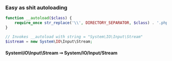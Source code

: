 ###  Easy as shit autoloading

```php
function __autoload($class) {
    require_once str_replace('\\', DIRECTORY_SEPARATOR, $class) . '.php';
}

// Invokes __autoload with string = "System\IO\Input\Stream"
$istream = new System\IO\Input\Stream;
```

<h4 class="text-transform-none">
System\IO\Input\Stream &#10137; System/IO/Input/Stream
</h4>
